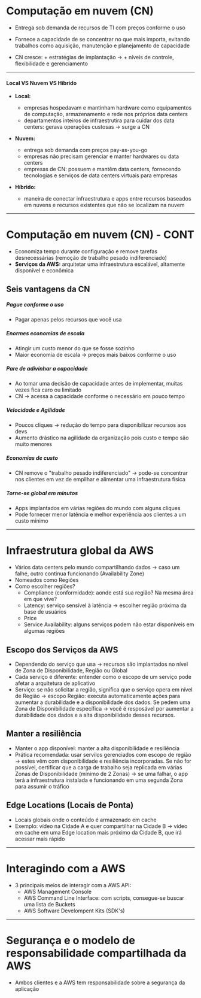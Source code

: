 # Computação em nuvem (CN)

- Entrega sob demanda de recursos de TI com preços conforme o uso

- Fornece a capacidade de se concentrar no que mais importa, evitando trabalhos como aquisição, manutenção e planejamento de capacidade

- CN cresce: + estratégias de implantação -> + níveis de controle, flexibilidade e gerenciamento

***

#### Local VS Nuvem VS Híbrido

- **Local:**
  - empresas hospedavam e mantinham hardware como equipamentos de computação, armazenamento e rede nos próprios data centers
  - departamentos inteiros de infraestrutira para cuidar dos data centers: gerava operações custosas -> surge a CN

- **Nuvem:**
  - entrega sob demanda com preços pay-as-you-go
  - empresas não precisam gerenciar e manter hardwares ou data centers
  - empresas de CN: possuem e mantêm data centers, fornecendo tecnologias e serviços de data centers virtuais para empresas

- **Híbrido:**
  - maneira de conectar infraestrutura e apps entre recursos baseados em nuvens e recursos existentes que não se localizam na nuvem

***

# Computação em nuvem (CN) - CONT

- Economiza tempo durante configuração e remove tarefas desnecessárias (remoção de trabalho pesado indiferenciado)
- **Serviços da AWS:** arquitetar uma infraestrutura escalável, altamente disponível e econômica

## Seis vantagens da CN

##### Pague conforme o uso

- Pagar apenas pelos recursos que você usa

##### Enormes economias de escala

- Atingir um custo menor do que se fosse sozinho
- Maior economia de escala -> preços mais baixos conforme o uso

##### Pare de adivinhar a capacidade

- Ao tomar uma decisão de capacidade antes de implementar, muitas vezes fica caro ou limitado
- CN -> acessa a capacidade conforme o necessário em pouco tempo

##### Velocidade e Agilidade

- Poucos cliques -> redução do tempo para disponibilizar recursos aos devs
- Aumento drástico na agilidade da organização pois custo e tempo são muito menores

##### Economias de custo

- CN remove o "trabalho pesado indiferenciado" -> pode-se concentrar nos clientes em vez de empilhar e alimentar uma infraestrutura física

##### Torne-se global em minutos

- Apps implantados em várias regiões do mundo com alguns cliques
- Pode fornecer menor latência e melhor experiência aos clientes a um custo mínimo
***

# Infraestrutura global da AWS
- Vários data centers pelo mundo compartilhando dados -> caso um falhe, outro continua funcionando (Availability Zone)
- Nomeados como Regiões
- Como escolher regiões?
  - Compliance (conformidade): aonde está sua região? Na mesma área em que vive?
  - Latency: serviço sensível à latência -> escolher região próxima da base de usuários
  - Price
  - Service Availability: alguns serviços podem não estar disponíveis em algumas regiões

## Escopo dos Serviços da AWS
- Dependendo do serviço que usa -> recursos são implantados no nível de Zona de Disponibilidade, Região ou Global
- Cada serviço é diferente: entender como o escopo de um serviço pode afetar a arquitetura de aplicativo
- Serviço: se não solicitar a região, significa que o serviço opera em nível de Região -> escopo Região: executa automaticamente ações para aumentar a durabilidade e a disponibilidade dos dados. Se pedem uma Zona de Disponibilidade específica -> você é resposável por aumentar a durabilidade dos dados e a alta disponibilidade desses recursos.


## Manter a resiliência
- Manter o app disponível: manter a alta disponibilidade e resiliência
- Prática recomendada: usar servilos gerenciados com escopo de região -> estes vêm com disponibilidade e resiliência incorporadas. Se não for possível, certificar que a carga de trabalho seja replicada em várias Zonas de Disponibilidade (mínimo de 2 Zonas) -> se uma falhar, o app terá a infraestrutura instalada e funcionando em uma segunda Zona para assumir o tráfico

## Edge Locations (Locais de Ponta)
- Locais globais onde o conteúdo é armazenado em cache
- Exemplo: vídeo na Cidade A e quer compartilhar na Cidade B -> vídeo em cache em uma Edge location mais próximo da Cidade B, que irá acessar mais rápido
***

# Interagindo com a AWS
- 3 principais meios de interagir com a AWS API:
  - AWS Management Console
  - AWS Command Line Interface: com scripts, consegue-se buscar uma lista de Buckets 
  - AWS Software Develompent Kits (SDK's)
 ***

# Segurança e o modelo de responsabilidade compartilhada da AWS
- Ambos clientes e a AWS tem responsabilidade sobre a segurança da aplicação